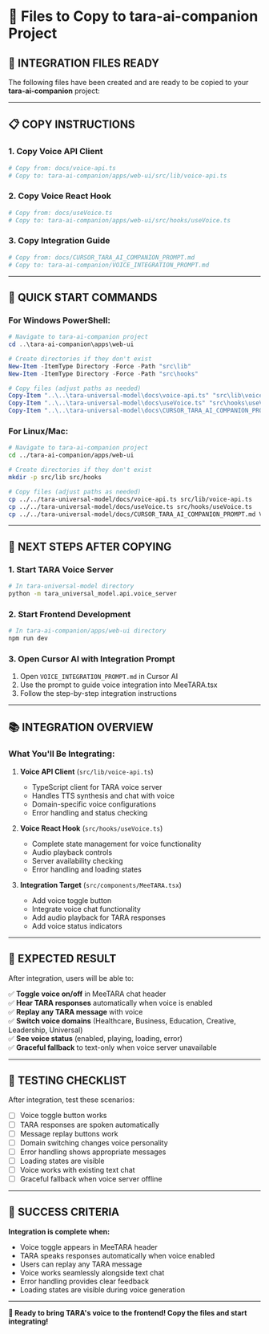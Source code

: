 # 📁 Files to Copy to tara-ai-companion Project

## 🎯 **INTEGRATION FILES READY**

The following files have been created and are ready to be copied to your **tara-ai-companion** project:

---

## 📋 **COPY INSTRUCTIONS**

### **1. Copy Voice API Client**
```bash
# Copy from: docs/voice-api.ts
# Copy to: tara-ai-companion/apps/web-ui/src/lib/voice-api.ts
```

### **2. Copy Voice React Hook**
```bash
# Copy from: docs/useVoice.ts  
# Copy to: tara-ai-companion/apps/web-ui/src/hooks/useVoice.ts
```

### **3. Copy Integration Guide**
```bash
# Copy from: docs/CURSOR_TARA_AI_COMPANION_PROMPT.md
# Copy to: tara-ai-companion/VOICE_INTEGRATION_PROMPT.md
```

---

## 🚀 **QUICK START COMMANDS**

### **For Windows PowerShell:**
```powershell
# Navigate to tara-ai-companion project
cd ..\tara-ai-companion\apps\web-ui

# Create directories if they don't exist
New-Item -ItemType Directory -Force -Path "src\lib"
New-Item -ItemType Directory -Force -Path "src\hooks"

# Copy files (adjust paths as needed)
Copy-Item "..\..\tara-universal-model\docs\voice-api.ts" "src\lib\voice-api.ts"
Copy-Item "..\..\tara-universal-model\docs\useVoice.ts" "src\hooks\useVoice.ts"
Copy-Item "..\..\tara-universal-model\docs\CURSOR_TARA_AI_COMPANION_PROMPT.md" "VOICE_INTEGRATION_PROMPT.md"
```

### **For Linux/Mac:**
```bash
# Navigate to tara-ai-companion project
cd ../tara-ai-companion/apps/web-ui

# Create directories if they don't exist
mkdir -p src/lib src/hooks

# Copy files (adjust paths as needed)
cp ../../tara-universal-model/docs/voice-api.ts src/lib/voice-api.ts
cp ../../tara-universal-model/docs/useVoice.ts src/hooks/useVoice.ts
cp ../../tara-universal-model/docs/CURSOR_TARA_AI_COMPANION_PROMPT.md VOICE_INTEGRATION_PROMPT.md
```

---

## 🎯 **NEXT STEPS AFTER COPYING**

### **1. Start TARA Voice Server**
```bash
# In tara-universal-model directory
python -m tara_universal_model.api.voice_server
```

### **2. Start Frontend Development**
```bash
# In tara-ai-companion/apps/web-ui directory
npm run dev
```

### **3. Open Cursor AI with Integration Prompt**
1. Open `VOICE_INTEGRATION_PROMPT.md` in Cursor AI
2. Use the prompt to guide voice integration into MeeTARA.tsx
3. Follow the step-by-step integration instructions

---

## 📚 **INTEGRATION OVERVIEW**

### **What You'll Be Integrating:**

1. **Voice API Client** (`src/lib/voice-api.ts`)
   - TypeScript client for TARA voice server
   - Handles TTS synthesis and chat with voice
   - Domain-specific voice configurations
   - Error handling and status checking

2. **Voice React Hook** (`src/hooks/useVoice.ts`)
   - Complete state management for voice functionality
   - Audio playback controls
   - Server availability checking
   - Error handling and loading states

3. **Integration Target** (`src/components/MeeTARA.tsx`)
   - Add voice toggle button
   - Integrate voice chat functionality
   - Add audio playback for TARA responses
   - Add voice status indicators

---

## 🎨 **EXPECTED RESULT**

After integration, users will be able to:

✅ **Toggle voice on/off** in MeeTARA chat header  
✅ **Hear TARA responses** automatically when voice is enabled  
✅ **Replay any TARA message** with voice  
✅ **Switch voice domains** (Healthcare, Business, Education, Creative, Leadership, Universal)  
✅ **See voice status** (enabled, playing, loading, error)  
✅ **Graceful fallback** to text-only when voice server unavailable  

---

## 🔧 **TESTING CHECKLIST**

After integration, test these scenarios:

- [ ] Voice toggle button works
- [ ] TARA responses are spoken automatically
- [ ] Message replay buttons work
- [ ] Domain switching changes voice personality
- [ ] Error handling shows appropriate messages
- [ ] Loading states are visible
- [ ] Voice works with existing text chat
- [ ] Graceful fallback when voice server offline

---

## 🎉 **SUCCESS CRITERIA**

**Integration is complete when:**
- Voice toggle appears in MeeTARA header
- TARA speaks responses automatically when voice enabled
- Users can replay any TARA message
- Voice works seamlessly alongside text chat
- Error handling provides clear feedback
- Loading states are visible during voice generation

---

**🚀 Ready to bring TARA's voice to the frontend! Copy the files and start integrating!** 